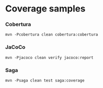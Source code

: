 Coverage samples
================

### Cobertura

```
mvn -Pcobertura clean cobertura:cobertura
```


### JaCoCo

```
mvn -Pjacoco clean verify jacoco:report
```


### Saga

```
mvn -Psaga clean test saga:coverage
```
